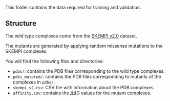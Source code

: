 This folder contains the data required for training and validation.

## Structure

The wild type complexes come from the [SKEMPI v2.0](https://life.bsc.es/pid/skempi2/) dataset.

The mutants are generated by applying random missense mutations to the SKEMPI complexes.

You will find the following files and directories:

* `pdbs/`: contains the PDB files corresponding to the wild type complexes.
* `pdbs_mutated/`: contains the PDB files corresponding to mutants of the complexes in `pdbs/`.
* `skempi_v2.csv`: CSV file with information about the PDB complexes.
* `affinity.csv`: contains the $\Delta\Delta G$ values for the mutant complexes.
